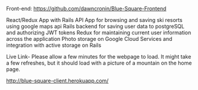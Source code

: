 Front-end: https://github.com/dawncronin/Blue-Square-Frontend

React/Redux App with Rails API
App for browsing and saving ski resorts using google maps api
Rails backend for saving user data to postgreSQL and authorizing JWT tokens
Redux for maintaining current user information across the application
Photo storage on Google Cloud Services and integration with active storage on Rails

Live Link- Please allow a few minutes for the webpage to load. It might take a few refreshes, but it should load with a picture of a mountain on the home page. 

http://blue-square-client.herokuapp.com/
